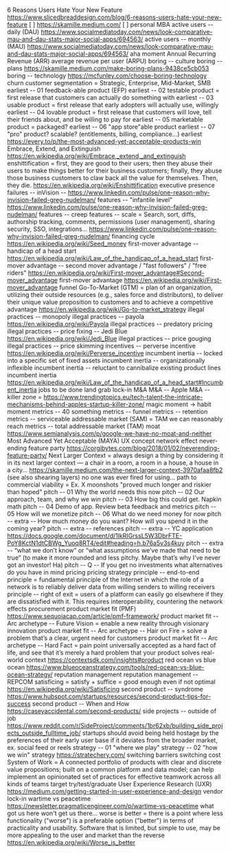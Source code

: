 
6 Reasons Users Hate Your New Feature https://www.slicedbreaddesign.com/blog/6-reasons-users-hate-your-new-feature
[ ] https://skamille.medium.com/
[ ] personal MBA
active users -- daily (DAU) https://www.socialmediatoday.com/news/look-comparative-mau-and-dau-stats-major-social-apps/694563/
active users -- monthly (MAU) https://www.socialmediatoday.com/news/look-comparative-mau-and-dau-stats-major-social-apps/694563/
aha moment
Annual Recurring Revenue (ARR)
average revenue per user (ARPU)
boring -- culture 
boring -- plans https://skamille.medium.com/make-boring-plans-9438ce5cb053
boring -- technology https://mcfunley.com/choose-boring-technology
churn
customer segmentation = Strategic, Enterprise, Mid-Market, SMB
earliest -- 01 feedback-able product (EFP)
earliest -- 02 testable product = first release that customers can actually do something with
earliest -- 03 usable product = first release that early adopters will actually use, willingly
earliest -- 04 lovable product = first release that customers will love, tell their friends about, and be willing to pay for
earliest -- 05 marketable product = packaged?
earliest -- 06 "app store"able product
earliest -- 07 "pro" product? scalable? (entitlements, billing, compliance...)
earliest https://every.to/p/the-most-advanced-yet-acceptable-products-win
Embrace, Extend, and Extinguish https://en.wikipedia.org/wiki/Embrace,_extend,_and_extinguish
enshittification = first, they are good to their users; then they abuse their users to make things better for their business customers; finally, they abuse those business customers to claw back all the value for themselves. Then, they die. https://en.wikipedia.org/wiki/Enshittification
executive presence
failures -- inVision -- https://www.linkedin.com/pulse/one-reason-why-invision-failed-greg-nudelman/
features -- "infantile level" https://www.linkedin.com/pulse/one-reason-why-invision-failed-greg-nudelman/
features -- creep
features -- scale = Search, sort, diffs, authorship tracking, comments, permissions (user management), sharing security, SSO, integrations... https://www.linkedin.com/pulse/one-reason-why-invision-failed-greg-nudelman/
financing cycle https://en.wikipedia.org/wiki/Seed_money
first-mover advantage -- handicap of a head start https://en.wikipedia.org/wiki/Law_of_the_handicap_of_a_head_start
first-mover advantage -- second mover advantage / "fast followers" / "free riders" https://en.wikipedia.org/wiki/First-mover_advantage#Second-mover_advantage
first-mover advantage https://en.wikipedia.org/wiki/First-mover_advantage
funnel
Go-To-Market (GTM) = plan of an organization, utilizing their outside resources (e.g., sales force and distributors), to deliver their unique value proposition to customers and to achieve a competitive advantage https://en.wikipedia.org/wiki/Go-to-market_strategy
illegal practices -- monopoly
illegal practices -- payola https://en.wikipedia.org/wiki/Payola
illegal practices -- predatory pricing
illegal practices -- price fixing -- Jedi Blue https://en.wikipedia.org/wiki/Jedi_Blue
illegal practices -- price gouging
illegal practices -- price skimming
incentives -- perverse incentive https://en.wikipedia.org/wiki/Perverse_incentive
incumbent inertia -- locked into a specific set of fixed assets
incumbent inertia -- organizationally inflexible
incumbent inertia -- reluctant to cannibalize existing product lines
incumbent inertia https://en.wikipedia.org/wiki/Law_of_the_handicap_of_a_head_start#Incumbent_inertia
jobs to be done
land grab
lock-in
M&A
M&A -- Apple 
M&A -- killer zone = https://www.trendingtopics.eu/tech-talent-the-intricate-mechanisms-behind-apples-startup-killer-zone/
magic moment -> habit moment
metrics -- 40 something
metrics -- funnel
metrics -- retention
metrics -- serviceable addressable market (SAM) = TAM we can reasonably reach
metrics -- total addressable market (TAM)
moat https://www.semianalysis.com/p/google-we-have-no-moat-and-neither
Most Advanced Yet Acceptable (MAYA) UX concept
network effect
never-ending feature party https://corgibytes.com/blog/2018/01/02/neverending-feature-party/
Next Larger Context = always design a thing by considering it in its next larger context — a chair in a room, a room in a house, a house in a city... https://skamille.medium.com/the-next-larger-context-3970afaa8fb2 (see also shearing layers)
no one was ever fired for using...
path to commercial viability = Ex. X moonshots "proved much longer and riskier than hoped"
pitch -- 01 Why the world needs this now
pitch -- 02 Our approach, team, and why we win
pitch -- 03 How big this could get. Napkin math
pitch -- 04 Demo of app. Review beta feedback and metrics
pitch -- 05 How will we monetize
pitch -- 06 What do we need money for now
pitch -- extra -- How much money do you want? How will you spend it in the coming year?
pitch -- extra -- references
pitch -- extra -- YC application https://docs.google.com/document/d/1lkRIGrssL5W3DbrFTE-PoY8KctN1dtCBWg_Yuoq8RT4/edit#heading=h.b76a5v3s4kuy
pitch -- extra -- “what we don’t know” or “what assumptions we’ve made that need to be true” (to make it more rounded and less pitchy. Maybe that’s why I’ve never got an investor! Ha)
pitch -- Q -- If you get no investments what alternatives do you have in mind
pricing
pricing strategy
principle -- end-to-end principle = fundamental principle of the Internet in which the role of a network is to reliably deliver data from willing senders to willing receivers
principle -- right of exit = users of a platform can easily go elsewhere if they are dissatisfied with it. This requires interoperability, countering the network effects
procurement
product market fit (PMF) https://www.sequoiacap.com/article/pmf-framework/
product market fit -- Arc archetype -- Future Vision = enable a new reality through visionary innovation
product market fit -- Arc archetype -- Hair on Fire = solve a problem that’s a clear, urgent need for customers
product market fit -- Arc archetype -- Hard Fact = pain point universally accepted as a hard fact of life, and see that it’s merely a hard problem that your product solves
real-world context https://contextsdk.com/insights#product
red ocean vs blue ocean https://www.blueoceanstrategy.com/tools/red-ocean-vs-blue-ocean-strategy/
reputation management
reputation management -- REPCOM
satisficing = satisfy + suffice = good enough even if not optimal https://en.wikipedia.org/wiki/Satisficing
second product -- syndrome https://www.hubspot.com/startups/resources/second-product-tips-for-success
second product -- When and How https://caseyaccidental.com/second-products/
side projects -- outside of job https://www.reddit.com/r/SideProject/comments/1br62xb/building_side_projects_outside_fulltime_job/
startups should avoid being held hostage by the preferences of their early user base if it deviates from the broader market, ex. social feed or reels
strategy -- 01 "where we play"
strategy -- 02 "how we win"
strategy https://stratechery.com/
switching barriers
switching cost
System of Work = A connected portfolio of products with clear and discrete value propositions; built on a common platform and data model; can help implement an opinionated set of practices for effective teamwork across all kinds of teams
target
try/test/graduate
User Experience Research (UXR) https://medium.com/getting-started-in-user-experience-and-design
vendor lock-in
wartime vs peacetime https://newsletter.pragmaticengineer.com/p/wartime-vs-peacetime
what got us here won't get us there…
worse is better = there is a point where less functionality ("worse") is a preferable option ("better") in terms of practicality and usability. Software that is limited, but simple to use, may be more appealing to the user and market than the reverse https://en.wikipedia.org/wiki/Worse_is_better
